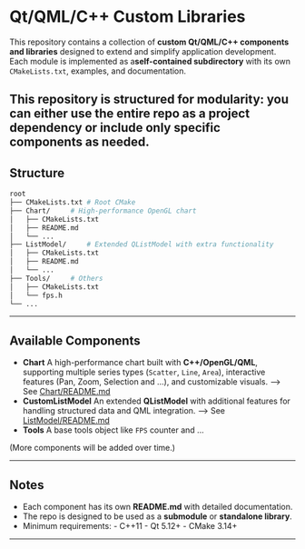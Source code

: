# Qt/QML/C++ Custom Libraries
This repository contains a collection of **custom Qt/QML/C++ components and libraries** designed to extend and simplify application development.
Each module is implemented as a**self-contained subdirectory** with its own `CMakeLists.txt`, examples, and documentation.

This repository is structured for **modularity**: you can either use the entire repo as a project dependency or include only specific components as needed.
---

## Structure
```bash
root
├── CMakeLists.txt # Root CMake
├── Chart/ 	   # High-performance OpenGL chart
│   ├── CMakeLists.txt
│   ├── README.md
│   └── ...
├── ListModel/     # Extended QListModel with extra functionality
│   ├── CMakeLists.txt
│   ├── README.md
│   └── ...
├── Tools/ 	   # Others
│   ├── CMakeLists.txt
│   └── fps.h
└── ...
```
---

## Available Components
- **Chart**
A high-performance chart built with **C++/OpenGL/QML**, supporting multiple series types (`Scatter`, `Line`, `Area`), interactive features (Pan, Zoom, Selection and ...), and customizable visuals.
--> See [Chart/README.md](http://172.16.50.13/parsa/qcustommodels/-/blob/parsa-chart/Chart/README.md)
- **CustomListModel**
An extended **QListModel** with additional features for handling structured data and QML integration.
--> See [ListModel/README.md](http://172.16.50.13/parsa/qcustommodels/-/blob/parsa-chart/ListModel/README.md)
- **Tools**
A base tools object like `FPS` counter and ...


(More components will be added over time.)

---

## Notes
- Each component has its own **README.md** with detailed documentation.
- The repo is designed to be used as a **submodule** or **standalone library**.
- Minimum requirements:
        - C++11
        - Qt 5.12+
        - CMake 3.14+
---
